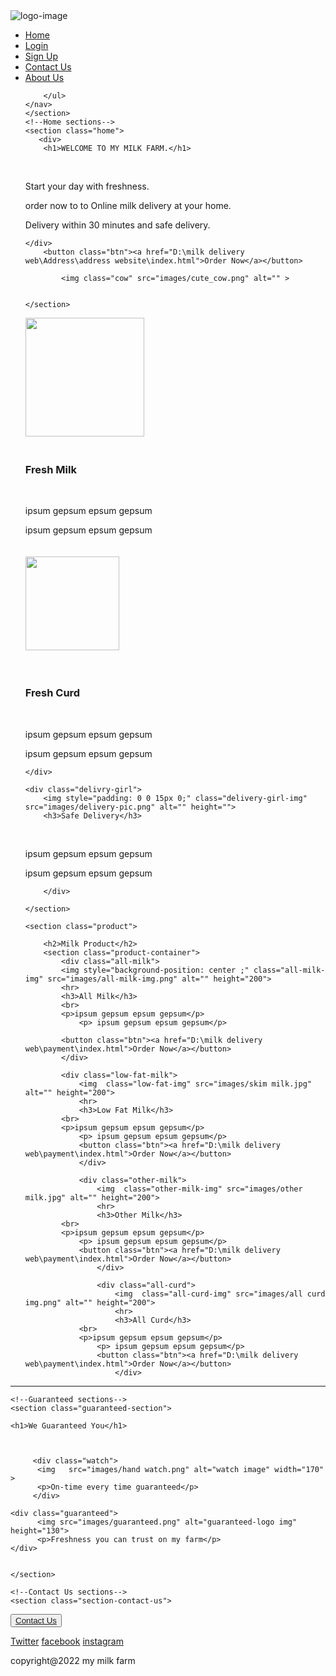 <!DOCTYPE html>
<html lang="en">
<head>
    <meta charset="UTF-8">
    <meta http-equiv="X-UA-Compatible" content="IE=edge">
    <meta name="viewport" content="width=device-width, initial-scale=1.0">
    <title>MY FARM</title>
    <link rel="stylesheet" href="css/styles.css">
    <link rel="shortcut icon" href="images/favicon.ico" type="image/x-icon">
</head>
<body>
    <section>
    <nav id="navbar">
        <div class="logo-img">
            <img src="images/my-farm.png" alt="logo-image">
        </div>
        <ul>
            <li class="item"><a href="#">Home</a></li>
            <li class="item"><a href="D:\milk delivery web\Login page\index.html">Login</a></li>
            <li class="item"><a href="D:\milk delivery web\Login page\college\new web\index.html">Sign Up</a></li>
            <li class="item"><a href="D:\milk delivery web\Contact me page\contact me web\index.html">Contact Us</a></li>
            <li class="item"><a href="#">About Us</a></li>

        </ul>
    </nav>
    </section>
    <!--Home sections-->
    <section class="home">
       <div>
        <h1>WELCOME TO MY MILK FARM.</h1>
<br>
<p>Start your day with freshness. </p>
<p>order now to to Online milk delivery at your home.</p>
<p>Delivery within 30 minutes and safe delivery.</p>
        
    </div>
        <button class="btn"><a href="D:\milk delivery web\Address\address website\index.html">Order Now</a></button>
        
            <img class="cow" src="images/cute_cow.png" alt="" >
        
      
    </section>
<!--delivery-process sections-->
  <section class="delivery-process">
<div class="milk">
<img style="padding: 0 0 20px 0;" class="milk-img" src="images/fresh milk.png" alt="" height="190">
<h3>Fresh Milk</h3>
<br>
<p>ipsum gepsum epsum gepsum</p>
    <p> ipsum gepsum epsum gepsum</p>


</div>

<div class="curd">
    <img style="padding: 20px 0 35px 0;" class="curd-img" src="images/curd-pouch.png" alt="" height="150">
    <h3>Fresh Curd</h3>
<br>
<p>ipsum gepsum epsum gepsum</p>
    <p> ipsum gepsum epsum gepsum</p>

    </div>

    <div class="delivry-girl">
        <img style="padding: 0 0 15px 0;" class="delivery-girl-img" src="images/delivery-pic.png" alt="" height="">
        <h3>Safe Delivery</h3>
<br>
<p>ipsum gepsum epsum gepsum</p>
    <p> ipsum gepsum epsum gepsum</p>

        </div>

    </section>


<!--Product sections-->
    <section class="product">
        
        <h2>Milk Product</h2>
        <section class="product-container">
            <div class="all-milk">
            <img style="background-position: center ;" class="all-milk-img" src="images/all-milk-img.png" alt="" height="200">
            <hr>
            <h3>All Milk</h3>
            <br>
            <p>ipsum gepsum epsum gepsum</p>
                <p> ipsum gepsum epsum gepsum</p>
            
            <button class="btn"><a href="D:\milk delivery web\payment\index.html">Order Now</a></button>
            </div>
            
            <div class="low-fat-milk">
                <img  class="low-fat-img" src="images/skim milk.jpg" alt="" height="200">
                <hr>
                <h3>Low Fat Milk</h3>
            <br>
            <p>ipsum gepsum epsum gepsum</p>
                <p> ipsum gepsum epsum gepsum</p>
                <button class="btn"><a href="D:\milk delivery web\payment\index.html">Order Now</a></button>
                </div>
            
                <div class="other-milk">
                    <img  class="other-milk-img" src="images/other milk.jpg" alt="" height="200">
                    <hr>
                    <h3>Other Milk</h3>
            <br>
            <p>ipsum gepsum epsum gepsum</p>
                <p> ipsum gepsum epsum gepsum</p>
                <button class="btn"><a href="D:\milk delivery web\payment\index.html">Order Now</a></button>
                    </div>

                    <div class="all-curd">
                        <img  class="all-curd-img" src="images/all curd img.png" alt="" height="200">
                        <hr>
                        <h3>All Curd</h3>
                <br>
                <p>ipsum gepsum epsum gepsum</p>
                    <p> ipsum gepsum epsum gepsum</p>
                    <button class="btn"><a href="D:\milk delivery web\payment\index.html">Order Now</a></button>
                        </div>
</section>
    </section>
    <hr>

    <!--Guaranteed sections-->
    <section class="guaranteed-section">

    <h1>We Guaranteed You</h1>



         <div class="watch"> 
          <img   src="images/hand watch.png" alt="watch image" width="170" >
          <p>On-time every time guaranteed</p>
         </div>

    <div class="guaranteed">
          <img src="images/guaranteed.png" alt="guaranteed-logo img" height="130">
          <p>Freshness you can trust on my farm</p>
    </div>


    </section>
    
    <!--Contact Us sections-->
    <section class="section-contact-us">
<button class="contact-btn"><a href="D:\milk delivery web\Contact me page\contact me web\index.html">Contact Us</a></button>

<div class="instagram">
<a class="social" href="#">Twitter</a>
<a class="social" href="#">facebook</a>
<a class="social" href="#">instagram</a>
</div>
<div class="copyright">
    <p>copyright@2022 my milk farm</p>
</div>
    </section>
</body>
</html>
